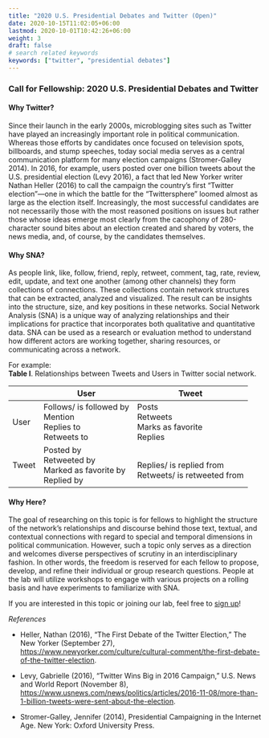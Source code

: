 ```yaml
---
title: "2020 U.S. Presidential Debates and Twitter (Open)"
date: 2020-10-15T11:02:05+06:00
lastmod: 2020-10-01T10:42:26+06:00
weight: 3
draft: false
# search related keywords
keywords: ["twitter", "presidential debates"]
---
```


### Call for Fellowship: 2020 U.S. Presidential Debates and Twitter

#### Why Twitter?
Since their launch in the early 2000s, microblogging sites such as Twitter have played an increasingly important role in political communication. Whereas those efforts by candidates once focused on television spots, billboards, and stump speeches, today social media serves as a central communication platform for many election campaigns (Stromer-Galley 2014). In 2016, for example, users posted over one billion tweets about the U.S. presidential election (Levy 2016), a fact that led New Yorker writer Nathan Heller (2016) to call the campaign the country’s first “Twitter election”—one in which the battle for the “Twittersphere” loomed almost as large as the election itself. Increasingly, the most successful candidates are not necessarily those with the most reasoned positions on issues but rather those whose ideas emerge most clearly from the cacophony of 280-character sound bites about an election created and shared by voters, the news media, and, of course, by the candidates themselves.

#### Why SNA?
As people link, like, follow, friend, reply, retweet, comment, tag, rate, review, edit, update, and text one another (among other channels) they form collections of connections. These collections contain network structures that can be extracted, analyzed and visualized. The result can be insights into the structure, size, and key positions in these networks. Social Network Analysis (SNA) is a unique way of analyzing relationships and their implications for practice that incorporates both qualitative and quantitative data. SNA can be used as a research or evaluation method to understand how different actors are working together, sharing resources, or communicating across a network.  

For example:  
**Table I**. Relationships between Tweets and Users in Twitter social network.

|       | User                                                             | Tweet                                                       |
|-------|------------------------------------------------------------------|-------------------------------------------------------------|
| User  | Follows/ is followed by<br>Mention<br>Replies to<br>Retweets to  | Posts<br>Retweets<br>Marks as favorite<br>Replies           |
| Tweet | Posted by<br>Retweeted by<br>Marked as favorite by<br>Replied by | <br>Replies/ is replied from<br>Retweets/ is retweeted from |

#### Why Here?
The goal of researching on this topic is for fellows to highlight the structure of the network’s relationships and discourse behind those text, textual, and contextual connections with regard to special and temporal dimensions in political communication. However, such a topic only serves as a direction and welcomes diverse perspectives of scrutiny in an interdisciplinary fashion. In other words, the freedom is reserved for each fellow to propose, develop, and refine their individual or group research questions. People at the lab will utilize workshops to engage with various projects on a rolling basis and have experiments to familiarize with SNA.

If you are interested in this topic or joining our lab, feel free to [sign up](https://snalab.netlify.app/signup/)!  

_References_  
* Heller, Nathan (2016), “The First Debate of the Twitter Election,” The New Yorker (September 27), https://www.newyorker.com/culture/cultural-comment/the-first-debate-of-the-twitter-election.

* Levy, Gabrielle (2016), “Twitter Wins Big in 2016 Campaign,” U.S. News and World Report (November 8), https://www.usnews.com/news/politics/articles/2016-11-08/more-than-1-billion-tweets-were-sent-about-the-election.

* Stromer-Galley, Jennifer (2014), Presidential Campaigning in the Internet Age. New York: Oxford University Press.
